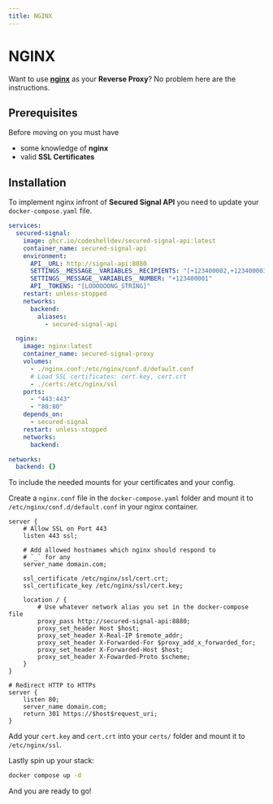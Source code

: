 ```yaml
---
title: NGINX
---
```


# NGINX

Want to use [**nginx**](https://github.com/nginx/nginx) as your **Reverse Proxy**?
No problem here are the instructions.

## Prerequisites

Before moving on you must have

- some knowledge of **nginx**
- valid **SSL Certificates**

## Installation

To implement nginx infront of **Secured Signal API** you need to update your `docker-compose.yaml` file.

```yaml
services:
  secured-signal:
    image: ghcr.io/codeshelldev/secured-signal-api:latest
    container_name: secured-signal-api
    environment:
      API__URL: http://signal-api:8080
      SETTINGS__MESSAGE__VARIABLES__RECIPIENTS: "[+123400002,+123400003,+123400004]"
      SETTINGS__MESSAGE__VARIABLES__NUMBER: "+123400001"
      API__TOKENS: "[LOOOOOONG_STRING]"
    restart: unless-stopped
    networks:
      backend:
        aliases:
          - secured-signal-api

  nginx:
    image: nginx:latest
    container_name: secured-signal-proxy
    volumes:
      - ./nginx.conf:/etc/nginx/conf.d/default.conf
      # Load SSL certificates: cert.key, cert.crt
      - ./certs:/etc/nginx/ssl
    ports:
      - "443:443"
      - "80:80"
    depends_on:
      - secured-signal
    restart: unless-stopped
    networks:
      backend:

networks:
  backend: {}
```

To include the needed mounts for your certificates and your config.

Create a `nginx.conf` file in the `docker-compose.yaml` folder and mount it to `/etc/nginx/conf.d/default.conf` in your nginx container.

```apacheconf
server {
    # Allow SSL on Port 443
    listen 443 ssl;

    # Add allowed hostnames which nginx should respond to
    # `_` for any
    server_name domain.com;

    ssl_certificate /etc/nginx/ssl/cert.crt;
    ssl_certificate_key /etc/nginx/ssl/cert.key;

    location / {
        # Use whatever network alias you set in the docker-compose file
        proxy_pass http://secured-signal-api:8880;
        proxy_set_header Host $host;
        proxy_set_header X-Real-IP $remote_addr;
        proxy_set_header X-Forwarded-For $proxy_add_x_forwarded_for;
        proxy_set_header X-Forwarded-Host $host;
        proxy_set_header X-Fowarded-Proto $scheme;
    }
}

# Redirect HTTP to HTTPs
server {
    listen 80;
    server_name domain.com;
    return 301 https://$host$request_uri;
}
```

Add your `cert.key` and `cert.crt` into your `certs/` folder and mount it to `/etc/nginx/ssl`.

Lastly spin up your stack:

```bash
docker compose up -d
```

And you are ready to go!
